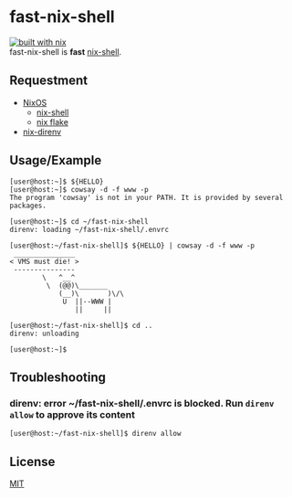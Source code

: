 # fast-nix-shell
[![built with nix](https://builtwithnix.org/badge.svg)](https://builtwithnix.org)  
fast-nix-shell is **fast** [nix-shell](https://nixos.org/manual/nix/stable/command-ref/nix-shell.html).

## Requestment
- [NixOS](https://nixos.org/)
  - [nix-shell](https://nixos.org/manual/nix/stable/command-ref/nix-shell.html)
  - [nix flake](https://nixos.org/manual/nix/stable/command-ref/new-cli/nix3-flake.html)
- [nix-direnv](https://github.com/nix-community/nix-direnv)

## Usage/Example
```console
[user@host:~]$ ${HELLO}
[user@host:~]$ cowsay -d -f www -p
The program 'cowsay' is not in your PATH. It is provided by several packages.

[user@host:~]$ cd ~/fast-nix-shell
direnv: loading ~/fast-nix-shell/.envrc

[user@host:~/fast-nix-shell]$ ${HELLO} | cowsay -d -f www -p
 _______________
< VMS must die! >
 ---------------
        \   ^__^
         \  (@@)\_______
            (__)\       )\/\
             U  ||--WWW |
                ||     ||

[user@host:~/fast-nix-shell]$ cd ..
direnv: unloading

[user@host:~]$
```

## Troubleshooting
### direnv: error ~/fast-nix-shell/.envrc is blocked. Run `direnv allow` to approve its content
```console
[user@host:~/fast-nix-shell]$ direnv allow
```

## License
[MIT](https://spdx.org/licenses/MIT.html)

